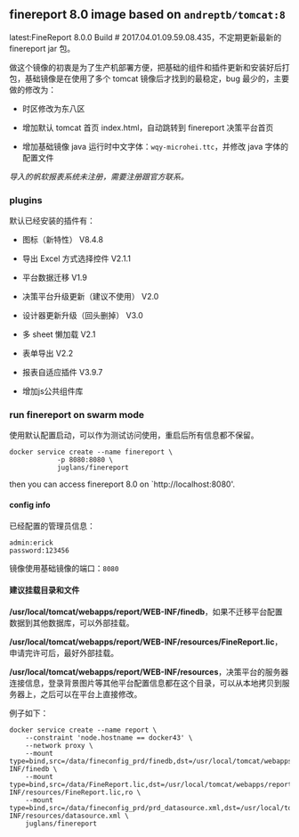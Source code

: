 ## finereport 8.0 image based on `andreptb/tomcat:8`

latest:FineReport 8.0.0 Build # 2017.04.01.09.59.08.435，不定期更新最新的 finereport jar 包。

做这个镜像的初衷是为了生产机部署方便，把基础的组件和插件更新和安装好后打包，基础镜像是在使用了多个 tomcat 镜像后才找到的最稳定，bug 最少的，主要做的修改为：

- 时区修改为东八区

- 增加默认 tomcat 首页 index.html，自动跳转到 finereport 决策平台首页

- 增加基础镜像 java 运行时中文字体：`wqy-microhei.ttc`，并修改 java 字体的配置文件

*导入的帆软报表系统未注册，需要注册跟官方联系。*

### plugins

默认已经安装的插件有：

- 图标（新特性） V8.4.8

- 导出 Excel 方式选择控件 V2.1.1

- 平台数据迁移 V1.9

- 决策平台升级更新（建议不使用） V2.0

- 设计器更新升级（回头删掉） V3.0

- 多 sheet 懒加载 V2.1

- 表单导出 V2.2

- 报表自适应插件 V3.9.7 

- 增加js公共组件库

### run finereport on swarm mode

使用默认配置启动，可以作为测试访问使用，重启后所有信息都不保留。

~~~
docker service create --name finereport \
            -p 8080:8080 \
            juglans/finereport
~~~

then you can access finereport 8.0 on `http://localhost:8080'.

#### config info

已经配置的管理员信息：

~~~
admin:erick
password:123456
~~~

镜像使用基础镜像的端口：`8080`

#### 建议挂载目录和文件

**/usr/local/tomcat/webapps/report/WEB-INF/finedb**，如果不迁移平台配置数据到其他数据库，可以外部挂载。

**/usr/local/tomcat/webapps/report/WEB-INF/resources/FineReport.lic**，申请完许可后，最好外部挂载。

**/usr/local/tomcat/webapps/report/WEB-INF/resources**，决策平台的服务器连接信息，登录背景图片等其他平台配置信息都在这个目录，可以从本地拷贝到服务器上，之后可以在平台上直接修改。

例子如下：

~~~
docker service create --name report \
    --constraint 'node.hostname == docker43' \
    --network proxy \
    --mount type=bind,src=/data/fineconfig_prd/finedb,dst=/usr/local/tomcat/webapps/report/WEB-INF/finedb \
    --mount type=bind,src=/data/FineReport.lic,dst=/usr/local/tomcat/webapps/report/WEB-INF/resources/FineReport.lic,ro \
    --mount type=bind,src=/data/fineconfig_prd/prd_datasource.xml,dst=/usr/local/tomcat/webapps/report/WEB-INF/resources/datasource.xml \
    juglans/finereport
~~~
